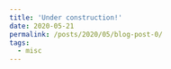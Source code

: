 ```yaml
---
title: 'Under construction!'
date: 2020-05-21
permalink: /posts/2020/05/blog-post-0/
tags:
  - misc
---
```

